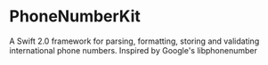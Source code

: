 # PhoneNumberKit
A Swift 2.0 framework for parsing, formatting, storing and validating international phone numbers. Inspired by Google's libphonenumber
